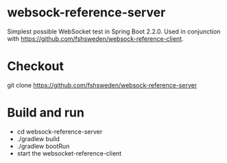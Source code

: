 # websock-reference-server
Simplest possible WebSocket test in Spring Boot 2.2.0. Used in conjunction with https://github.com/fshsweden/websock-reference-client.

# Checkout
git clone https://github.com/fshsweden/websock-reference-server

# Build and run
* cd websock-reference-server
* ./gradlew build
* ./gradlew bootRun
* start the websocket-reference-client 



